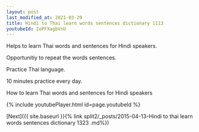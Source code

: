 ```yaml
---
layout: post
last_modified_at: 2021-03-29
title: Hindi to Thai learn words sentences dictionary 1113 
youtubeId: 2oPFXagbVnU
---
```

 
 
Helps to learn Thai words and sentences for Hindi speakers.

Opportunitiy to repeat the words sentences. 

Practice Thai language. 
 
10 minutes practice every day. 
 
How to learn Thai words and sentences for Hindi speakers 
 
{% include youtubePlayer.html id=page.youtubeId %}
 
 
[Next]({{ site.baseurl }}{% link  split2/_posts/2015-04-13-Hindi to thai learn words sentences dictionary 1323 .md%})
 
